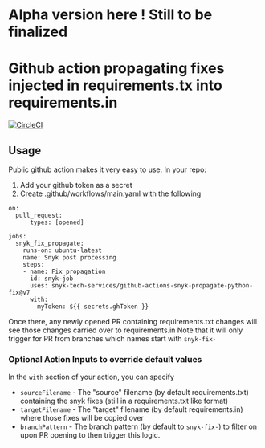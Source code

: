 # Alpha version here ! Still to be finalized

# Github action propagating fixes injected in requirements.tx into requirements.in
[![CircleCI](https://circleci.com/gh/snyk-tech-services/github-actions-snyk-propagate-python-fix.svg?style=svg)](https://circleci.com/gh/snyk-tech-services/github-actions-snyk-propagate-python-fix)

## Usage

Public github action makes it very easy to use. 
In your repo:
1. Add your github token as a secret
2. Create .github/workflows/main.yaml with the following

```
on: 
  pull_request:
      types: [opened]

jobs:
  snyk_fix_propagate:
    runs-on: ubuntu-latest
    name: Snyk post processing
    steps:
    - name: Fix propagation
      id: snyk-job
      uses: snyk-tech-services/github-actions-snyk-propagate-python-fix@v7
      with:
        myToken: ${{ secrets.ghToken }}
```
        

Once there, any newly opened PR containing requirements.txt changes will see those changes carried over to requirements.in
Note that it will only trigger for PR from branches which names start with `snyk-fix-`

### Optional Action Inputs to override default values
In the `with` section of your action, you can specify
- `sourceFilename` - The "source" filename (by default requirements.txt) containing the snyk fixes (still in a requirements.txt like format)
- `targetFilename` - The "target" filename (by default requirements.in) where those fixes will be copied over
- `branchPattern` - The branch pattern (by default to `snyk-fix-`) to filter on upon PR opening to then trigger this logic.
